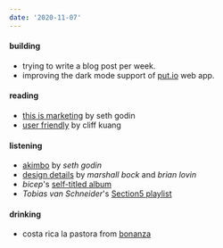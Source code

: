 ```yaml
---
date: '2020-11-07'
---
```


#### building

- trying to write a blog post per week.
- improving the dark mode support of [put.io](https://put.io) web app.

#### reading

- [this is marketing](https://www.penguinrandomhouse.com/books/600458/this-is-marketing-by-seth-godin/) by seth godin
- [user friendly](https://us.macmillan.com/books/9780374279752) by cliff kuang

#### listening

- [akimbo](https://www.akimbo.link) by _seth godin_
- [design details](https://designdetails.fm) by _marshall bock_ and _brian lovin_
- _bicep_'s [self-titled album](https://open.spotify.com/album/4psDRFbIlUM1KUb1omccXo?si=I1V9iF0oRD2RlAK6rhrmtA)
- _Tobias van Schneider_'s [Section5 playlist](https://open.spotify.com/album/4psDRFbIlUM1KUb1omccXo?si=I1V9iF0oRD2RlAK6rhrmtA)

#### drinking

- costa rica la pastora from [bonanza](/notes/coffee-bean-package-not-perfect)
